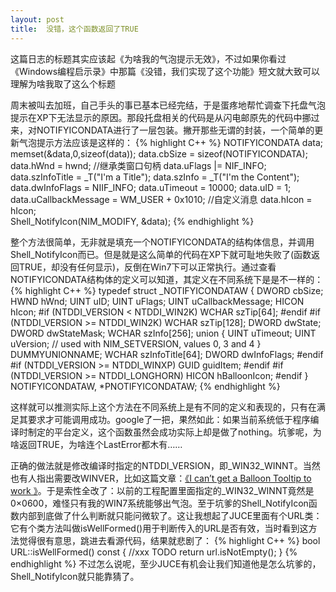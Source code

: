 ```yaml
---
layout: post
title:  没错，这个函数返回了TRUE
---
```


这篇日志的标题其实应该起《为啥我的气泡提示无效》，不过如果你看过《Windows编程启示录》中那篇《没错，我们实现了这个功能》短文就大致可以理解为啥我取了这么个标题

周末被叫去加班，自己手头的事已基本已经完结，于是蛋疼地帮忙调查下托盘气泡提示在XP下无法显示的原因。那段托盘相关的代码是从闪电邮原先的代码中挪过来，对NOTIFYICONDATA进行了一层包装。撇开那些无谓的封装，一个简单的更新气泡提示方法应该是这样的：
{% highlight C++ %}
NOTIFYICONDATA data;
memset(&data,0,sizeof(data));
data.cbSize                =   sizeof(NOTIFYICONDATA);
data.hWnd                =    hwnd;        //继承类窗口句柄
data.uFlags            |=   NIF_INFO;
data.szInfoTitle        =   _T("I'm a Title");
data.szInfo                =   _T("I'm the Content");
data.dwInfoFlags        =   NIIF_INFO;
data.uTimeout            =   10000;
data.uID                =    1;
data.uCallbackMessage    =    WM_USER + 0x1010;    //自定义消息
data.hIcon                =    hIcon;   
Shell_NotifyIcon(NIM_MODIFY, &data);
{% endhighlight %} 

整个方法很简单，无非就是填充一个NOTIFYICONDATA的结构体信息，并调用Shell_NotifyIcon而已。但是就是这么简单的代码在XP下就可耻地失败了(函数返回TRUE，却没有任何显示)，反倒在Win7下可以正常执行。通过查看NOTIFYICONDATA结构体的定义可以知道，其定义在不同系统下是是不一样的：
{% highlight C++ %}
typedef struct _NOTIFYICONDATAW 
{
DWORD cbSize;
HWND hWnd;
UINT uID;
UINT uFlags;
UINT uCallbackMessage;
HICON hIcon;
#if (NTDDI_VERSION < NTDDI_WIN2K)
WCHAR  szTip[64];
#endif
#if (NTDDI_VERSION >= NTDDI_WIN2K)
WCHAR  szTip[128];
DWORD dwState;
DWORD dwStateMask;
WCHAR  szInfo[256];
union {
UINT  uTimeout;
UINT  uVersion;  // used with NIM_SETVERSION, values 0, 3 and 4
} DUMMYUNIONNAME;
WCHAR  szInfoTitle[64];
DWORD dwInfoFlags;
#endif
#if (NTDDI_VERSION >= NTDDI_WINXP)
GUID guidItem;
#endif
#if (NTDDI_VERSION >= NTDDI_LONGHORN)
HICON hBalloonIcon;
#endif
} NOTIFYICONDATAW, *PNOTIFYICONDATAW;
{% endhighlight %}

这样就可以推测实际上这个方法在不同系统上是有不同的定义和表现的，只有在满足其要求才可能调用成功。google了一把，果然如此：如果当前系统低于程序编译时制定的平台定义，这个函数虽然会成功实际上却是做了nothing。坑爹呢，为啥返回TRUE，为啥连个LastError都木有……

正确的做法就是修改编译时指定的NTDDI\_VERSION，即\_WIN32\_WINNT。当然也有人指出需要改WINVER，比如这篇文章：[《I can’t get a Balloon Tooltip to work 》][1]。于是索性全改了：以前的工程配置里面指定的\_WIN32\_WINNT竟然是0×0600，难怪只有我的WIN7系统能够出气泡。至于坑爹的Shell\_NotifyIcon函数内部到底做了什么判断就只能问微软了。这让我想起了JUCE里面有个URL类：它有个类方法叫做isWellFormed()用于判断传入的URL是否有效，当时看到这方法觉得很有意思，跳进去看源代码，结果就悲剧了：
{% highlight C++ %}
bool URL::isWellFormed() const
{
    //xxx TODO
    return url.isNotEmpty();
}
{% endhighlight %}
不过怎么说呢，至少JUCE有机会让我们知道他是怎么坑爹的，Shell_NotifyIcon就只能靠猜了。

[1]:http://social.msdn.microsoft.com/Forums/vstudio/en-US/a819bb2e-e9b6-4c4e-9b66-e94a461237af/i-cant-get-a-balloon-tooltip-to-work?forum=vcgeneral
